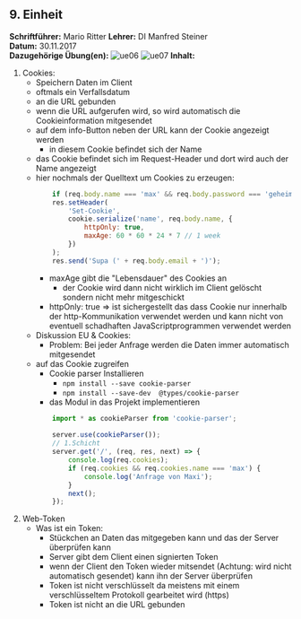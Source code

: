 ## 9. Einheit
**Schriftführer:** Mario Ritter
**Lehrer:** DI Manfred Steiner  
**Datum:** 30.11.2017  
**Dazugehörige Übung(en):** ![ue06](https://github.com/HTLMechatronics/m13-5ahme-fivu/tree/poefam13/projects/ue06)  ![ue07](https://github.com/HTLMechatronics/m13-5ahme-fivu/tree/poefam13/projects/ue07)
**Inhalt:**  
1. Cookies:
    - Speichern Daten im Client
    - oftmals ein Verfallsdatum 
    - an die URL gebunden 
    - wenn die URL aufgerufen wird, so wird automatisch die Cookieinformation mitgesendet
    - auf dem info-Button neben der URL kann der Cookie angezeigt werden
        - in diesem Cookie befindet sich der Name
    - das Cookie befindet sich im Request-Header und dort wird auch der Name angezeigt
    - hier nochmals der Quelltext um Cookies zu erzeugen: 
        ```javascript
            if (req.body.name === 'max' && req.body.password === 'geheim') {
            res.setHeader(
                'Set-Cookie',
                cookie.serialize('name', req.body.name, {
                    httpOnly: true,
                    maxAge: 60 * 60 * 24 * 7 // 1 week
                })
            );
            res.send('Supa (' + req.body.email + ')');
        ```
        - maxAge gibt die "Lebensdauer" des Cookies an
            - der Cookie wird dann nicht wirklich im Client gelöscht sondern nicht mehr mitgeschickt
        - httpOnly: true => ist sichergestellt das dass Cookie nur innerhalb der http-Kommunikation verwendet werden und kann nicht von 
          eventuell schadhaften JavaScriptprogrammen verwendet werden
    - Diskussion EU & Cookies:
        - Problem: Bei jeder Anfrage werden die Daten immer automatisch mitgesendet 
    - auf das Cookie zugreifen 
        - Cookie parser Installieren 
            - `npm install --save cookie-parser`
            - `npm install --save-dev  @types/cookie-parser`
        - das Modul in das Projekt implementieren 
        ```javascript
            import * as cookieParser from 'cookie-parser';
            
            server.use(cookieParser());
            // 1.Schicht
            server.get('/', (req, res, next) => {
                console.log(req.cookies);
                if (req.cookies && req.cookies.name === 'max') {
                    console.log('Anfrage von Maxi');
                }
                next();
            });
        ```
2. Web-Token 
    - Was ist ein Token: 
        - Stückchen an Daten das mitgegeben kann und das der Server überprüfen kann 
        - Server gibt dem Client einen signierten Token 
        - wenn der Client den Token wieder mitsendet (Achtung: wird nicht automatisch gesendet) kann ihn der Server überprüfen 
        - Token ist nicht verschlüsselt da meistens mit einem verschlüsseltem Protokoll gearbeitet wird (https)
        - Token ist nicht an die URL gebunden 
        